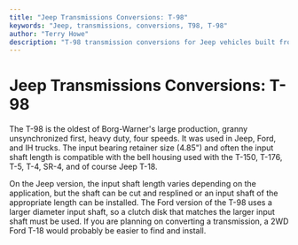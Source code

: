 ```yaml
---
title: "Jeep Transmissions Conversions: T-98"
keywords: "Jeep, transmissions, conversions, T98, T-98"
author: "Terry Howe"
description: "T-98 transmission conversions for Jeep vehicles built from 1941 until the present including military, CJ, YJ, TJ, and other models."
---
```

# Jeep Transmissions Conversions: T-98

The T-98 is the oldest of Borg-Warner's large production, granny unsynchronized first, heavy duty, four speeds. It was used in Jeep, Ford, and IH trucks. The input bearing retainer size (4.85") and often the input shaft length is compatible with the bell housing used with the T-150, T-176, T-5, T-4, SR-4, and of course Jeep T-18. 

On the Jeep version, the input shaft length varies depending on the application, but the shaft can be cut and resplined or an input shaft of the appropriate length can be installed. The Ford version of the T-98 uses a larger diameter input shaft, so a clutch disk that matches the larger input shaft must be used. If you are planning on converting a transmission, a 2WD Ford T-18 would probably be easier to find and install.